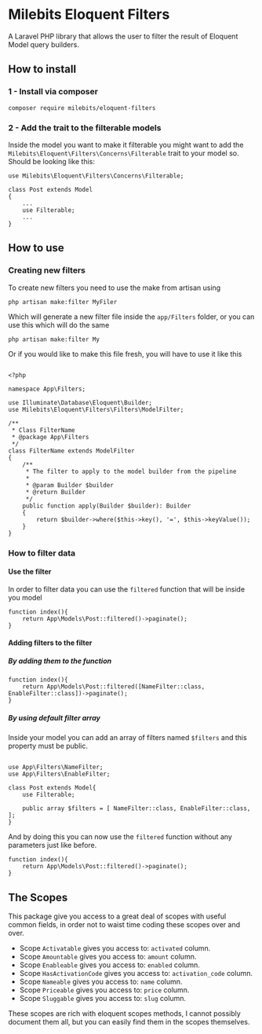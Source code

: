 # Milebits Eloquent Filters
A Laravel PHP library that allows the user to filter the result of Eloquent Model query builders.

## How to install
### 1 - Install via composer
```
composer require milebits/eloquent-filters
```
### 2 - Add the trait to the filterable models
Inside the model you want to make it filterable you might want to add the `` Milebits\Eloquent\Filters\Concerns\Filterable `` trait to your model so.
Should be looking like this:

```
use Milebits\Eloquent\Filters\Concerns\Filterable;

class Post extends Model
{
    ...
    use Filterable;
    ...
}

```

## How to use
### Creating new filters
To create new filters you need to use the make from artisan using

``
php artisan make:filter MyFiler
``

Which will generate a new filter file inside the `app/Filters` folder, or you can use this which will do the same

``
php artisan make:filter My
``

Or if you would like to make this file fresh, you will have to use it like this

```

<?php

namespace App\Filters;

use Illuminate\Database\Eloquent\Builder;
use Milebits\Eloquent\Filters\Filters\ModelFilter;

/**
 * Class FilterName
 * @package App\Filters
 */
class FilterName extends ModelFilter
{
    /**
     * The filter to apply to the model builder from the pipeline
     *
     * @param Builder $builder
     * @return Builder
     */
    public function apply(Builder $builder): Builder
    {
        return $builder->where($this->key(), '=', $this->keyValue());
    }
}

```

### How to filter data

#### Use the filter
In order to filter data you can use the `filtered` function that will be inside you model

```
function index(){
    return App\Models\Post::filtered()->paginate();
}
```

#### Adding filters to the filter
##### By adding them to the function
```
function index(){
    return App\Models\Post::filtered([NameFilter::class, EnableFilter::class])->paginate();
}
```
##### By using default filter array
Inside your model you can add an array of filters named ``$filters`` and this property must be public.

```

use App\Filters\NameFilter;
use App\Filters\EnableFilter;

class Post extends Model{
    use Filterable;

    public array $filters = [ NameFilter::class, EnableFilter::class, ];
}
```

And by doing this you can now use the `filtered` function without any parameters just like before.
```
function index(){
    return App\Models\Post::filtered()->paginate();
}
```
## The Scopes

This package give you access to a great deal of scopes with useful common fields, in order not to waist time coding these scopes over and over.

- Scope `` Activatable `` gives you access to: `` activated `` column.
- Scope `` Amountable `` gives you access to: `` amount `` column.
- Scope `` Enableable `` gives you access to: `` enabled `` column.
- Scope `` HasActivationCode `` gives you access to: `` activation_code `` column.
- Scope `` Nameable `` gives you access to: `` name `` column.
- Scope `` Priceable `` gives you access to: `` price `` column.
- Scope `` Sluggable `` gives you access to: `` slug `` column.

These scopes are rich with eloquent scopes methods, I cannot possibly document them all, but you can easily find them in the scopes themselves.